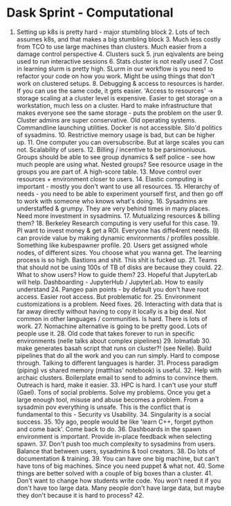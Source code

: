 # Dask Sprint - Computational


1. Setting up k8s is pretty hard - major stumbling block
    2. Lots of tech assumes k8s, and that makes a big stumbling block
    3. Much less costly from TCO to use large machines than clusters. Much easier from a damage control perspective
    4. Clusters suck
    5. jrun eqivalents are being used to run interactive sessions
    6. Stats cluster is not really used
    7. Cost in learning slurm is pretty high. SLurm in our workflow is you need to refactor your code on how you work. Might be using things that don't work on clustered setups. 
    8. Debugging & access to resources is harder. If you can use the same code, it gets easier. 'Access to resources' -> storage scaling at a cluster level is expensive. Easier to get storage on a workstation, much less on a cluster. Hard to make infrastructure that makes everyone see the same storage - puts the problem on the user
    9. Cluster admins are super conservative. Old operating systems. Commandline launching utilities. Docker is not accessible. Silo'd politics of sysadmins. 
    10. Restrictive memory usage is bad, but can be higher up. 
    11. One computer you can oversubscribe. But at large scales you can not. Scalability of users. 
    12. Billing / incentive to be parsimoniuous. Groups should be able to see group dynamics & self police - see how much people are using what. Nested groups? See resource usage in the groups you are part of. A high-score table.
    13. Move control over resources + environment closer to users.
    14. Elastic computing is important - mostly you don't want to use all resources.
    15. HIerarchy of needs - you need to be able to experiment yourself first, and then go off to work with someone who knows what's doing. 
    16. Sysadmins are understaffed & grumpy. They are very behind times in many places. Need more investment in sysadmins.
    17. Mutualizing resources & billing them?
    18. Berkeley Research computing is very useful for this case.
    19. PI want to invest money & get a ROI. Everyone has diffe4rent needs. (I) can provide value by making dynamic environments / profiles possible. Something like kubespawner profile.
    20. Users get assigned whole nodes, of different sizes. You choose what you wanna get. The learning process is so high. Bastions and shit. This shit is fucked up. 
    21. Teams that should not be using 100s of TB of disks are because they could. 
    22. What to show users? How to guide them?
    23. Hopeful that JupyterLab will help. Dashboarding - JupyterHub / JupyterLab. How to easily understand
    24. Pangeo pain points - by default you don't have root access. Easier root access. But problematic for.
    25. Environment customizations is a problem. Need fixes.
    26. Interacting with data that is far away directly without having to copy it locally is a big deal. Not common in other languages / communities. Is hard. There is lots of work. 
    27. Nomachine alternative is going to be pretty good. Lots of people use it.
    28. Old code that takes forever to run in specific environments (nelle talks about complex pipelines)
    29. lolmatlab
    30. make generates basah script that runs on cluster?! (see Nelle). Build pipelines that do all the work and you can run simply. Hard to compose through. Talking to different languages is harder.
    31. Process paradigm (piping) vs shared memory (matthias' notebook) is useful.
    32. Help with archaic clusters. Boilerplate email to send to admins to convince them. Outreach is hard, make it easier.
    33. HPC is hard. I can't use your stuff (Gael). Tons of social problems. Solve my problems. Once you get a large enough tool, misuse and abuse becomes a problem. From a sysadmin pov everything is unsafe. This is the conflict that is fundamental to this - Security vs Usability.
    34. Singularity is a social success. 
    35. 10y ago, people would be like 'learn C++, forget python and come back'. Come back to do.
    36. Dashboards in the spawn environment is important. Provide in-place feedback when selecting spawn.
    37. Don't push too much complexity to sysadmins from users. Balance that between users, sysadmins & tool creators.
    38. Do lots of documentation & training.
    39. You can have one big machine, but can't have tons of big machines. Since you need puppet & what not.
    40. Some things are better solved with a couple of big boxes than a cluster.
    41. Don't want to change how students write code. You won't need it if you don't have too large data. Many people don't have large data, but maybe they don't because it is hard to process?
    42. 